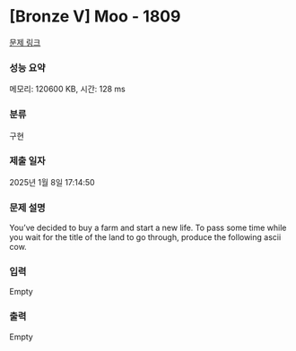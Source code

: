 # [Bronze V] Moo - 1809 

[문제 링크](https://www.acmicpc.net/problem/1809) 

### 성능 요약

메모리: 120600 KB, 시간: 128 ms

### 분류

구현

### 제출 일자

2025년 1월 8일 17:14:50

### 문제 설명

<p>You’ve decided to buy a farm and start a new life. To pass some time while you wait for the title of the land to go through, produce the following ascii cow.</p>

### 입력 

 Empty

### 출력 

 Empty

